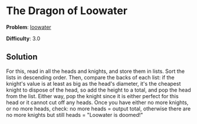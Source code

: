 # The Dragon of Loowater

**Problem**: [loowater](https://open.kattis.com/problems/loowater)

**Difficulty**: 3.0

## Solution

For this, read in all the heads and knights, and store them in lists. Sort the lists in descending order. Then, compare the backs of each list: if the knight's value is at least as big as the head's diameter, it's the cheapest knight to dispose of the head, so add the height to a total, and pop the head from the list. Either way, pop the knight since it is either perfect for this head or it cannot cut off any heads. Once you have either no more knights, or no more heads, check: no more heads = output total, otherwise there are no more knights but still heads = "Loowater is doomed!"
